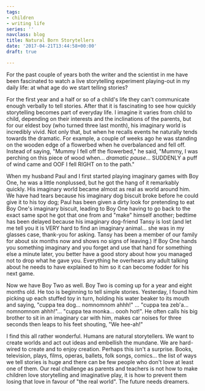 ```yaml
---
tags:
- children
- writing life
series: ''
navclass: blog
title: Natural Born Storytellers
date: '2017-04-21T13:44:58+00:00'
draft: true

---
```



For the past couple of years both the writer and the scientist in me have been fascinated to watch a live storytelling experiment playing-out in my daily life: at what age do we start telling stories?


For the first year and a half or so of a child's life they can't communicate enough verbally to tell stories. After that it is fascinating to see how quickly storytelling becomes part of everyday life. I imagine it varies from child to child, depending on their interests and the inclinations of the parents, but for our eldest boy (who turned three last month), his imaginary world is incredibly vivid. Not only that, but when he recalls events he naturally tends towards the dramatic. For example, a couple of weeks ago he was standing on the wooden edge of a flowerbed when he overbalanced and fell off. Instead of saying, "Mummy I fell off the flowerbed," he said, "Mummy, I was perching on this piece of wood when... *dramatic pause*... SUDDENLY a puff of wind came and OOF I fell RIGHT on to the path."
<!--more-->




When my husband Paul and I first started playing imaginary games with Boy One, he was a little nonplussed, but he got the hang of it remarkably quickly. His imaginary world became almost as real as world around him. We have had tears because his imaginary dog biscuit broke before he could give it to his toy dog; Paul has been given a dirty look for pretending to eat Boy One's imaginary biscuit, leading to Boy One having to go back to the exact same spot he got that one from and "make" himself another; bedtime has been delayed because his imaginary dog-friend Tansy is lost (and let me tell you it is VERY hard to find an imaginary animal... she was in my glasses case, thank-you for asking. Tansy has been a member of our family for about six months now and shows no signs of leaving.) If Boy One hands you something imaginary and you forget and use that hand for something else a minute later, you better have a good story about how you managed not to drop what he gave you. Everything he overhears any adult talking about he needs to have explained to him so it can become fodder for his next game.


Now we have Boy Two as well. Boy Two is coming up for a year and eight months old. He too is beginning to tell simple stories. Yesterday, I found him picking up each stuffed toy in turn, holding his water beaker to its mouth and saying, "cuppa tea dog... nomnomnom ahhh!" ... "cuppa tea zeb'a... nomnomnom ahhh!"... "cuppa tea monka... oooh hot!". He often calls his big brother to sit in an imaginary car with him, makes car noises for three seconds then leaps to his feet shouting, "We hee-ah!"


I find this all rather wonderful. Humans are natural storytellers. We want to create worlds and act out ideas and embellish the mundane. We are hard-wired to create and to enjoy creation. Perhaps this isn't a surprise. Books, television, plays, films, operas, ballets, folk songs, comics... the list of ways we tell stories is huge and there can be few people who don't love at least one of them. Our real challenge as parents and teachers is not how to make children love storytelling and imaginative play, it is how to prevent them losing that love in favour of "the real world". The future needs dreamers.
